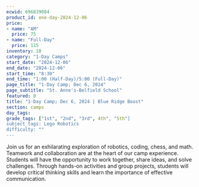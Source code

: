 ```yaml
---
ecwid: 696839084
product_id: one-day-2024-12-06
price:
- name: "AM"
  price: 75
- name: "Full-Day"
  price: 115
inventory: 10
category: "1-Day Camps"
start_date: "2024-12-06"
end_date: "2024-12-06"
start_time: "8:30"
end_time: "1:00 (Half-Day)/5:00 (Full-Day)"
page_title: "1-Day Camp; Dec 6, 2024"
page_subtitle: "St. Anne's-Belfield School"
featured: 0
title: "1-Day Camp; Dec 6, 2024 | Blue Ridge Boost"
section: camps
day_tags: 
grade_tags: ["1st", "2nd", "3rd", 4th", "5th"]
subject_tags: Lego Robotics
difficulty: ""
---
```

Join us for an exhilarating exploration of robotics, coding, chess, and math. Teamwork and collaboration are at the heart of our camp experience. Students will have the opportunity to work together, share ideas, and solve challenges. Through hands-on activities and group projects, students will develop critical thinking skills and learn the importance of effective communication.
